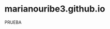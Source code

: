 # marianouribe3.github.io
<head>
  <meta name="google-adsense-account" content="ca-pub-4901370822800300">
</head>

PRUEBA
